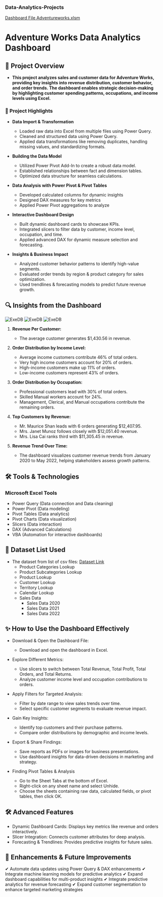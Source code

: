 ### Data-Analytics-Projects
[Dashboard File Adventureworks.xlsm](Adventureworks.xlsm)

# Adventure Works Data Analytics Dashboard
## 📌 Project Overview

- **This project analyzes sales and customer data for Adventure Works, providing key insights into revenue distribution, customer behavior, and order trends. The dashboard enables strategic decision-making by highlighting customer spending patterns, occupations, and income levels using Excel.**
  
### 🚀 Project Highlights 

  -  **Data Import & Transformation**
      -  Loaded raw data into Excel from multiple files using Power Query.
      -  Cleaned and structured data using Power Query.
      -  Applied data transformations like removing duplicates, handling missing values, and standardizing formats.

  -  **Building the Data Model**
      -  Utilized Power Pivot Add-In to create a robust data model.
      -  Established relationships between fact and dimension tables.
      -  Optimized data structure for seamless calculations.

  -  **Data Analysis with Power Pivot & Pivot Tables**
      -  Developed calculated columns for dynamic insights 
      -  Designed DAX measures for key metrics
      -  Applied Power Pivot aggregations to analyze

  -  **Interactive Dashboard Design**
      -  Built dynamic dashboard cards to showcase KPIs.
      -  Integrated slicers to filter data by customer, income level, occupation, and time.
      -  Applied advanced DAX for dynamic measure selection and forecasting.

  -  **Insights & Business Impact**
      -  Analyzed customer behavior patterns to identify high-value segments.
      -  Evaluated order trends by region & product category for sales optimization.
      -  Used trendlines & forecasting models to predict future revenue growth.

## 🔍 Insights from the Dashboard

![ExeDB](Dashboard-Image/ExeDB) ![ExeDB](Dashboard-Image/ProDB) ![ExeDB](Dashboard-Image/CustDB)

1. **Revenue Per Customer:** 
    -  The average customer generates $1,430.56 in revenue.

2. **Order Distribution by Income Level:**
    -  Average income customers contribute 46% of total orders.
    -  Very high income customers account for 20% of orders.
    -  High-income customers make up 11% of orders.
    -  Low-income customers represent 43% of orders.

3. **Order Distribution by Occupation:** 
    -  Professional customers lead with 30% of total orders.
    -  Skilled Manual workers account for 24%.
    -  Management, Clerical, and Manual occupations contribute the remaining orders.

4. **Top Customers by Revenue:** 
    -  Mr. Maurice Shan leads with 6 orders generating $12,407.95.
    -  Mrs. Janet Munoz follows closely with $12,051.40 revenue.
    -  Mrs. Lisa Cai ranks third with $11,305.45 in revenue.

5. **Revenue Trend Over Time:** 
    -  The dashboard visualizes customer revenue trends from January 2020 to May 2022, helping stakeholders assess growth patterns.


## 🛠 Tools & Technologies

### Microsoft Excel Tools
  -  Power Query (Data connection and Data cleaning)
  -  Power Pivot (Data modeling)
  -  Pivot Tables (Data analytics)
  -  Pivot Charts (Data visualization)
  -  Slicers (Data interaction)
  -  DAX (Advanced Calculations)
  -  VBA (Automation for interactive dashboards)

## 📂 Dataset List Used 

- The dataset from list of csv files: [Dataset Link](AdventureWorksRawData)
  -  Product Categories Lookup
  -  Product Subcategories Lookup
  -  Product Lookup
  -  Customer Lookup
  -  Territory Lookup
  -  Calendar Lookup
  -  Sales Data
        - Sales Data 2020
        - Sales Data 2021
        - Sales Data 2022

## ✨ How to Use the Dashboard Effectively
-  Download & Open the Dashboard File:

    -  Download and open the dashboard in Excel.

-  Explore Different Metrics:

    -  Use slicers to switch between Total Revenue, Total Profit, Total Orders, and Total Returns.
    -  Analyze customer income level and occupation contributions to orders.

-  Apply Filters for Targeted Analysis:

    -  Filter by date range to view sales trends over time.
    -  Select specific customer segments to evaluate revenue impact.

-  Gain Key Insights:

    -  Identify top customers and their purchase patterns.
    -  Compare order distributions by demographic and income levels.

-  Export & Share Findings:

    -  Save reports as PDFs or images for business presentations.
    -  Use dashboard insights for data-driven decisions in marketing and strategy.

-  Finding Pivot Tables & Analysis
    -  Go to the Sheet Tabs at the bottom of Excel.
    -  Right-click on any sheet name and select Unhide.
    -  Choose the sheets containing raw data, calculated fields, or pivot tables, then click OK.

## 🛠 Advanced Features
  -  Dynamic Dashboard Cards: Displays key metrics like revenue and orders interactively.
  -  Slicer Integration: Connects customer attributes for deep analysis.
  -  Forecasting & Trendlines: Provides predictive insights for future sales.

## 🚀 Enhancements & Future Improvements

✔ Automate data updates using Power Query & DAX enhancements 
✔ Integrate machine learning models for predictive analytics 
✔ Expand dashboard capabilities for multi-product insights 
✔ Integrate predictive analytics for revenue forecasting 
✔ Expand customer segmentation to enhance targeted marketing strategies 
